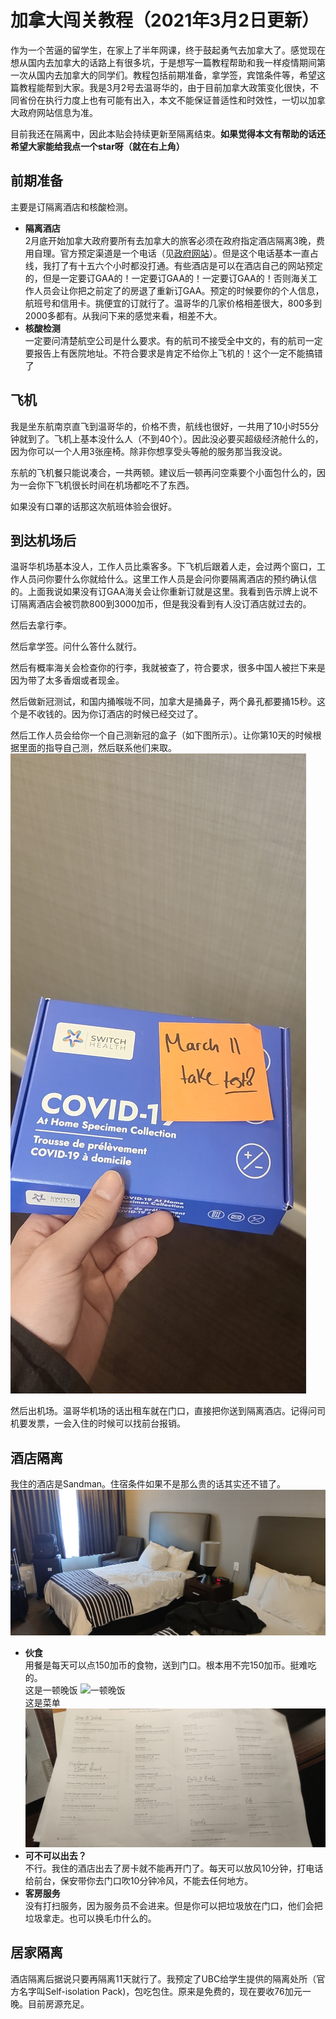 # 加拿大闯关教程（2021年3月2日更新）
作为一个苦逼的留学生，在家上了半年网课，终于鼓起勇气去加拿大了。感觉现在想从国内去加拿大的话路上有很多坑，于是想写一篇教程帮助和我一样疫情期间第一次从国内去加拿大的同学们。教程包括前期准备，拿学签，宾馆条件等，希望这篇教程能帮到大家。我是3月2号去温哥华的，由于目前加拿大政策变化很快，不同省份在执行力度上也有可能有出入，本文不能保证普适性和时效性，一切以加拿大政府网站信息为准。

目前我还在隔离中，因此本贴会持续更新至隔离结束。**如果觉得本文有帮助的话还希望大家能给我点一个star呀（就在右上角）**

## 前期准备
主要是订隔离酒店和核酸检测。
- **隔离酒店** <br /> 2月底开始加拿大政府要所有去加拿大的旅客必须在政府指定酒店隔离3晚，费用自理。官方预定渠道是一个电话（见[政府网站](https://www.canada.ca/en/public-health/services/diseases/2019-novel-coronavirus-infection/latest-travel-health-advice/mandatory-hotel-stay-air-travellers/list-government-authorized-hotels-booking.html)）。但是这个电话基本一直占线，我打了有十五六个小时都没打通。有些酒店是可以在酒店自己的网站预定的，但是一定要订GAA的！一定要订GAA的！一定要订GAA的！否则海关工作人员会让你把之前定了的房退了重新订GAA。预定的时候要你的个人信息，航班号和信用卡。挑便宜的订就行了。温哥华的几家价格相差很大，800多到2000多都有。从我问下来的感觉来看，相差不大。
- **核酸检测** <br />一定要问清楚航空公司是什么要求。有的航司不接受全中文的，有的航司一定要报告上有医院地址。不符合要求是肯定不给你上飞机的！这个一定不能搞错了

## 飞机
我是坐东航南京直飞到温哥华的，价格不贵，航线也很好，一共用了10小时55分钟就到了。飞机上基本没什么人（不到40个）。因此没必要买超级经济舱什么的，因为你可以一个人用3张座椅。除非你想享受头等舱的服务那当我没说。

东航的飞机餐只能说凑合，一共两顿。建议后一顿再问空乘要个小面包什么的，因为一会你下飞机很长时间在机场都吃不了东西。

如果没有口罩的话那这次航班体验会很好。

## 到达机场后
温哥华机场基本没人，工作人员比乘客多。下飞机后跟着人走，会过两个窗口，工作人员问你要什么你就给什么。这里工作人员是会问你要隔离酒店的预约确认信的。上面我说如果没有订GAA海关会让你重新订就是这里。我看到告示牌上说不订隔离酒店会被罚款800到3000加币，但是我没看到有人没订酒店就过去的。

然后去拿行李。

然后拿学签。问什么答什么就行。

然后有概率海关会检查你的行李，我就被查了，符合要求，很多中国人被拦下来是因为带了太多香烟或者现金。

然后做新冠测试，和国内捅喉咙不同，加拿大是捅鼻子，两个鼻孔都要捅15秒。这个是不收钱的。因为你订酒店的时候已经交过了。

然后工作人员会给你一个自己测新冠的盒子（如下图所示）。让你第10天的时候根据里面的指导自己测，然后联系他们来取。
![](kit.jpg)

然后出机场。温哥华机场的话出租车就在门口，直接把你送到隔离酒店。记得问司机要发票，一会入住的时候可以找前台报销。

## 酒店隔离
我住的酒店是Sandman。住宿条件如果不是那么贵的话其实还不错了。
![](room.jpg)
- **伙食**<br />用餐是每天可以点150加币的食物，送到门口。根本用不完150加币。挺难吃的。<br />
这是一顿晚饭
![一顿晚饭](food.jpg)<br />
这是菜单
![](menu.jpg)
- **可不可以出去？**<br />不行。我住的酒店出去了房卡就不能再开门了。每天可以放风10分钟，打电话给前台，保安带你去门口吹10分钟冷风，不能去任何地方。
- **客房服务**<br />没有打扫服务，因为服务员不会进来。但是你可以把垃圾放在门口，他们会把垃圾拿走。也可以换毛巾什么的。

## 居家隔离
酒店隔离后据说只要再隔离11天就行了。我预定了UBC给学生提供的隔离处所（官方名字叫Self-isolation Pack)，包吃包住。原来是免费的，现在要收76加元一晚。目前房源充足。
